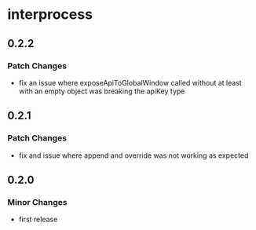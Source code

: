 # interprocess

## 0.2.2

### Patch Changes

- fix an issue where exposeApiToGlobalWindow called without at least with an empty object was breaking the apiKey type

## 0.2.1

### Patch Changes

- fix and issue where append and override was not working as expected

## 0.2.0

### Minor Changes

- first release
